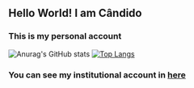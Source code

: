 ## Hello World! I am Cândido

### This is my personal account
![Anurag's GitHub stats](https://github-readme-stats.vercel.app/api?username=CandidoRPNeto&show_icons=true&theme=dark&hide_title=true)
[![Top Langs](https://github-readme-stats.vercel.app/api/top-langs/?username=CandidoRPNeto&layout=compact&theme=dark)](https://github.com/CandidoRibeiro/github-readme-stats)

### You can see my institutional account in <a href="https://github.com/CandidoRibeiro">here</a>
